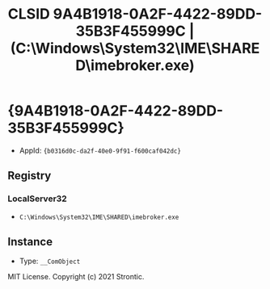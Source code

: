 ﻿---
title: "CLSID 9A4B1918-0A2F-4422-89DD-35B3F455999C | (C:\\Windows\\System32\\IME\\SHARED\\imebroker.exe)"
excerpt: What is COM-Object CLSID 9A4B1918-0A2F-4422-89DD-35B3F455999C?
---

# {9A4B1918-0A2F-4422-89DD-35B3F455999C}

* AppId: `{b0316d0c-da2f-40e0-9f91-f600caf042dc}`

## Registry


### LocalServer32

* `C:\Windows\System32\IME\SHARED\imebroker.exe`

## Instance

* Type: `__ComObject`

MIT License. Copyright (c) 2021 Strontic.


